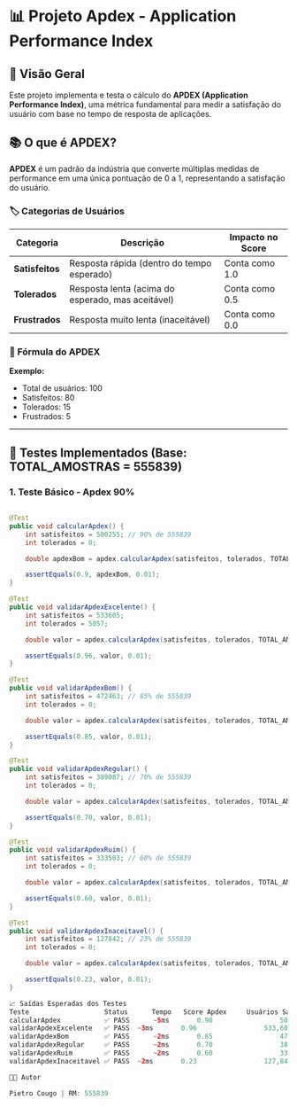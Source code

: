 # 📊 Projeto Apdex - Application Performance Index

## 🎯 Visão Geral

Este projeto implementa e testa o cálculo do **APDEX (Application Performance Index)**, uma métrica fundamental para medir a satisfação do usuário com base no tempo de resposta de aplicações.

## 📚 O que é APDEX?

**APDEX** é um padrão da indústria que converte múltiplas medidas de performance em uma única pontuação de 0 a 1, representando a satisfação do usuário.

### 🏷️ Categorias de Usuários

| Categoria | Descrição | Impacto no Score |
|-----------|-----------|------------------|
| **Satisfeitos** | Resposta rápida (dentro do tempo esperado) | Conta como 1.0 |
| **Tolerados** | Resposta lenta (acima do esperado, mas aceitável) | Conta como 0.5 |
| **Frustrados** | Resposta muito lenta (inaceitável) | Conta como 0.0 |

### 🧮 Fórmula do APDEX



**Exemplo:**
- Total de usuários: 100
- Satisfeitos: 80
- Tolerados: 15
- Frustrados: 5


---

## 🧪 Testes Implementados (Base: TOTAL_AMOSTRAS = 555839)

### **1. Teste Básico - Apdex 90%**
```java

@Test
public void calcularApdex() {
    int satisfeitos = 500255; // 90% de 555839
    int tolerados = 0;

    double apdexBom = apdex.calcularApdex(satisfeitos, tolerados, TOTAL_AMOSTRAS);

    assertEquals(0.9, apdexBom, 0.01);
}

@Test
public void validarApdexExcelente() {
    int satisfeitos = 533605;
    int tolerados = 5057;

    double valor = apdex.calcularApdex(satisfeitos, tolerados, TOTAL_AMOSTRAS);

    assertEquals(0.96, valor, 0.01);
}

@Test
public void validarApdexBom() {
    int satisfeitos = 472463; // 85% de 555839
    int tolerados = 0;

    double valor = apdex.calcularApdex(satisfeitos, tolerados, TOTAL_AMOSTRAS);

    assertEquals(0.85, valor, 0.01);
}

@Test
public void validarApdexRegular() {
    int satisfeitos = 389087; // 70% de 555839
    int tolerados = 0;

    double valor = apdex.calcularApdex(satisfeitos, tolerados, TOTAL_AMOSTRAS);

    assertEquals(0.70, valor, 0.01);
}

@Test
public void validarApdexRuim() {
    int satisfeitos = 333503; // 60% de 555839
    int tolerados = 0;

    double valor = apdex.calcularApdex(satisfeitos, tolerados, TOTAL_AMOSTRAS);

    assertEquals(0.60, valor, 0.01);
}

@Test
public void validarApdexInaceitavel() {
    int satisfeitos = 127842; // 23% de 555839
    int tolerados = 0;

    double valor = apdex.calcularApdex(satisfeitos, tolerados, TOTAL_AMOSTRAS);

    assertEquals(0.23, valor, 0.01);
}

📈 Saídas Esperadas dos Testes
Teste	                Status	    Tempo	Score Apdex	    Usuários Satisfeitos	Usuários Tolerados
calcularApdex	        ✅ PASS	    ~5ms	   0.90	                500,255	                0
validarApdexExcelente	✅ PASS	~3ms	   0.96	                533,605	              5,057
validarApdexBom	        ✅ PASS	    ~2ms	   0.85	                472,463	                0
validarApdexRegular	    ✅ PASS	    ~2ms	   0.70	                389,087	                0
validarApdexRuim	    ✅ PASS	    ~2ms	   0.60	                333,503	                0
validarApdexInaceitavel	✅ PASS	~2ms	   0.23	                127,842	                0

👨‍💻 Autor

Pietro Cougo | RM: 555839

